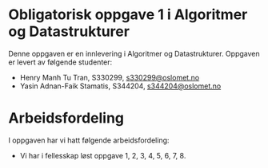 # Obligatorisk oppgave 1 i Algoritmer og Datastrukturer

Denne oppgaven er en innlevering i Algoritmer og Datastrukturer. 
Oppgaven er levert av følgende studenter:
* Henry Manh Tu Tran, S330299, s330299@oslomet.no
* Yasin Adnan-Faik Stamatis, S344204, s344204@oslomet.no

# Arbeidsfordeling

I oppgaven har vi hatt følgende arbeidsfordeling:
* Vi har i fellesskap løst oppgave 1, 2, 3, 4, 5, 6, 7, 8. 

